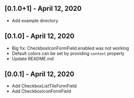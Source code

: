 ## [0.1.0+1] - April 12, 2020

* Add example directory

## [0.1.0] - April 12, 2020

* Big fix: CheckboxIconFormField.enabled was not working
* Default colors can be set by providing `context` properly
* Update README.md


## [0.0.1] - April 12, 2020

* Add CheckboxListTileFormField
* Add CheckboxIconFormField
